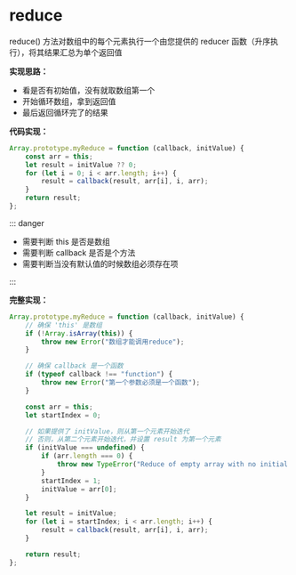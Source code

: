 # reduce

reduce() 方法对数组中的每个元素执行一个由您提供的 reducer 函数（升序执行），将其结果汇总为单个返回值

**实现思路：**

-   看是否有初始值，没有就取数组第一个
-   开始循环数组，拿到返回值
-   最后返回循环完了的结果

**代码实现：**

```js
Array.prototype.myReduce = function (callback, initValue) {
    const arr = this;
    let result = initValue ?? 0;
    for (let i = 0; i < arr.length; i++) {
        result = callback(result, arr[i], i, arr);
    }
    return result;
};
```

::: danger

-   需要判断 this 是否是数组
-   需要判断 callback 是否是个方法
-   需要判断当没有默认值的时候数组必须存在项

:::

**完整实现：**

```js
Array.prototype.myReduce = function (callback, initValue) {
    // 确保 'this' 是数组
    if (!Array.isArray(this)) {
        throw new Error("数组才能调用reduce");
    }

    // 确保 callback 是一个函数
    if (typeof callback !== "function") {
        throw new Error("第一个参数必须是一个函数");
    }

    const arr = this;
    let startIndex = 0;

    // 如果提供了 initValue，则从第一个元素开始迭代
    // 否则，从第二个元素开始迭代，并设置 result 为第一个元素
    if (initValue === undefined) {
        if (arr.length === 0) {
            throw new TypeError("Reduce of empty array with no initial value");
        }
        startIndex = 1;
        initValue = arr[0];
    }

    let result = initValue;
    for (let i = startIndex; i < arr.length; i++) {
        result = callback(result, arr[i], i, arr);
    }

    return result;
};
```
